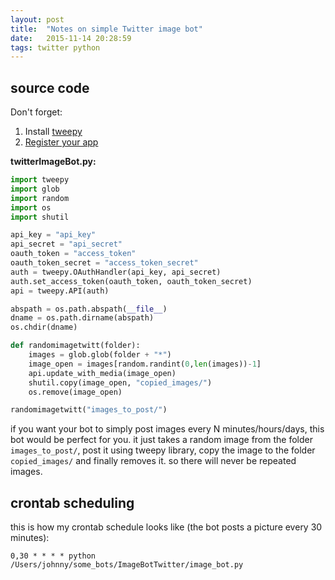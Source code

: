 ```yaml
---
layout: post
title:  "Notes on simple Twitter image bot"
date:   2015-11-14 20:28:59
tags: twitter python
---
```

## source code

Don't forget:

1. Install [tweepy](http://www.tweepy.org)
2. [Register your app](https://apps.twitter.com)

 **twitterImageBot.py:**

```python
import tweepy
import glob
import random
import os
import shutil

api_key = "api_key"
api_secret = "api_secret"
oauth_token = "access_token"
oauth_token_secret = "access_token_secret"
auth = tweepy.OAuthHandler(api_key, api_secret)
auth.set_access_token(oauth_token, oauth_token_secret)
api = tweepy.API(auth)

abspath = os.path.abspath(__file__)
dname = os.path.dirname(abspath)
os.chdir(dname)

def randomimagetwitt(folder):
    images = glob.glob(folder + "*")
    image_open = images[random.randint(0,len(images))-1]
    api.update_with_media(image_open)
    shutil.copy(image_open, "copied_images/")
    os.remove(image_open)

randomimagetwitt("images_to_post/")
```

if you want your bot to simply post images every N minutes/hours/days, this bot would be perfect for you. it just takes a random image from the folder `images_to_post/`, post it using tweepy library, copy the image to the folder `copied_images/` and finally removes it. so there will never be repeated images.

## crontab scheduling

this is how my crontab schedule looks like (the bot posts a picture every 30 minutes):

```shell
0,30 * * * * python /Users/johnny/some_bots/ImageBotTwitter/image_bot.py
```


